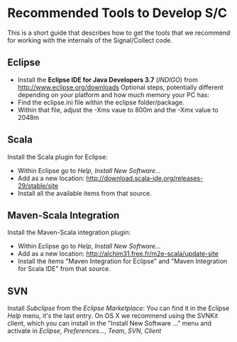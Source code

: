 # Recommended Tools to Develop S/C #
This is a short guide that describes how to get the tools that we recommend for working with the internals of the Signal/Collect code.


## Eclipse ##
  * Install the **Eclipse IDE for Java Developers 3.7** (_INDIGO_) from http://www.eclipse.org/downloads
Optional steps, potentially different depending on your platform and how much memory your PC has:
  * Find the eclipse.ini file within the eclipse folder/package.
  * Within that file, adjust the -Xms vaue to 800m and the -Xmx value to 2048m

## Scala ##
Install the Scala plugin for Eclipse:
  * Within Eclipse go to _Help_, _Install New Software..._
  * Add as a new location: http://download.scala-ide.org/releases-29/stable/site
  * Install all the available items from that source.

## Maven-Scala Integration ##
Install the Maven-Scala integration plugin:
  * Within Eclipse go to _Help_, _Install New Software..._
  * Add as a new location: http://alchim31.free.fr/m2e-scala/update-site
  * Install the items "Maven Integration for Eclipse" and "Maven Integration for Scala IDE" from that source.

## SVN ##
Install _Subclipse_ from the _Eclipse Marketplace_: You can find it in the Eclipse _Help_ menu, it's the last entry. On OS X we recommend using the SVNKit client, which you can install in the "Install New Software ..." menu and activate in _Eclipse_, _Preferences..._, _Team_, _SVN_, _Client_